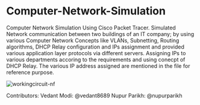 # Computer-Network-Simulation
Computer Network Simulation Using Cisco Packet Tracer. Simulated Network communication between two buildings of an IT company; by using various Computer Network Concepts like VLANs, Subnetting, Routing algorithms, DHCP Relay configuration and IPs assignment and provided various application layer protocols via different servers. Assigning IPs to various departments accoring to the requirements and using conecpt of DHCP Relay.
The various IP address assigned are mentioned in the file for reference purpose.

![workingcircuit-nf](https://user-images.githubusercontent.com/86913725/214501501-d522c0dd-8152-4b44-9976-fe2de1fb6553.png)

Contributors:
Vedant Modi: @vedant8689
Nupur Parikh: @nupurparikh
